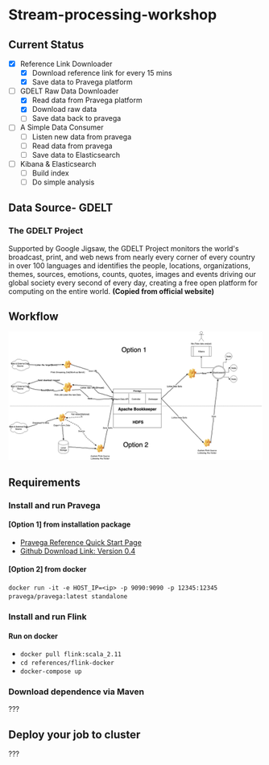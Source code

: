 # Stream-processing-workshop

## Current Status
- [x] Reference Link Downloader
    - [x] Download reference link for every 15 mins
    - [x] Save data to Pravega platform
- [ ] GDELT Raw Data Downloader
    - [x] Read data from Pravega platform 
    - [x] Download raw data
    - [ ] Save data back to pravega
- [ ] A Simple Data Consumer
    - [ ] Listen new data from pravega 
    - [ ] Read data from pravega 
    - [ ] Save data to Elasticsearch
- [ ] Kibana & Elasticsearch 
    - [ ] Build index
    - [ ] Do simple analysis

## Data Source- GDELT
### The GDELT Project
Supported by Google Jigsaw, the GDELT Project monitors the world's broadcast, print, and web news from nearly every corner of every country in over 100 languages and identifies the people, locations, organizations, themes, sources, emotions, counts, quotes, images and events driving our global society every second of every day, creating a free open platform for computing on the entire world.
**(Copied from official website)**

## Workflow
![](references/workflow2.png)

## Requirements
### Install and run Pravega
#### [Option 1] from installation package
* [Pravega Reference Quick Start Page](http://pravega.io/docs/latest/getting-started/)
* [Github Download Link: Version 0.4](https://github.com/pravega/pravega/releases/download/v0.4.0/pravega-0.4.0.tgz)

#### [Option 2] from docker
<!-- (We must replace the <ip> with the IP of our machine to connect to Pravega from our local machine. Optionally we can replace latest with the version of Pravega as per the requirement.) -->

 
 `docker run -it -e HOST_IP=<ip> -p 9090:9090 -p 12345:12345 pravega/pravega:latest standalone`

### Install and run Flink
#### Run on docker 
* `docker pull flink:scala_2.11`
* `cd references/flink-docker`
* `docker-compose up`

### Download dependence via Maven
???

## Deploy your job to cluster
???

